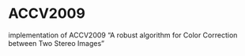 # ACCV2009
implementation of ACCV2009 “A robust algorithm for Color Correction between Two Stereo Images”

